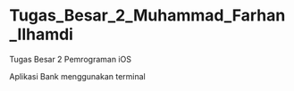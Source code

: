 # Tugas_Besar_2_Muhammad_Farhan_Ilhamdi
Tugas Besar 2 Pemrograman iOS

Aplikasi Bank menggunakan terminal
